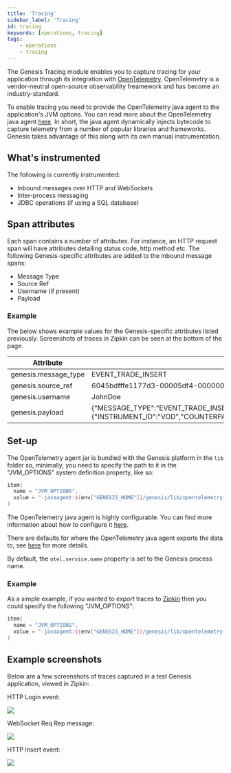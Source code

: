 ```yaml
---
title: 'Tracing'
sidebar_label: 'Tracing'
id: tracing
keywords: [operations, tracing]
tags:
    - operations
    - tracing
---
```


The Genesis Tracing module enables you to capture tracing for your application through its integration with [OpenTelemetry](https://opentelemetry.io/). OpenTelemetry is a vendor-neutral open-source observability freamework and has become an industry-standard.

To enable tracing you need to provide the OpenTelemetry java agent to the application's JVM options. You can read more about the OpenTelemetry java agent [here](https://github.com/open-telemetry/opentelemetry-java-instrumentation).
In short, the java agent dynamically injects bytecode to capture telemetry from a number of popular libraries and frameworks. Genesis takes advantage of this along with its own manual instrumentation.

## What's instrumented

The following is currently instrumented:

- Inbound messages over HTTP and WebSockets
- Inter-process messaging
- JDBC operations (if using a SQL database)

## Span attributes

Each span contains a number of attributes. For instance, an HTTP request span will have attributes detailing status code, http method etc. The following Genesis-specific attributes are added to the inbound message spans:

- Message Type
- Source Ref
- Username (if present)
- Payload

### Example

The below shows example values for the Genesis-specific attributes listed previously. Screenshots of traces in Zipkin can be seen at the bottom of the page.


| Attribute            | Value                                                          |
|----------------------|----------------------------------------------------------------|
| genesis.message_type | EVENT_TRADE_INSERT                                             |
| genesis.source_ref   | 6045bdfffe1177d3-00005df4-00000004-1f1e5fe74723987e-c672dc68:1 |
| genesis.username     | JohnDoe                                                        |
| genesis.payload      | {"MESSAGE_TYPE":"EVENT_TRADE_INSERT","USER_NAME":"JohnDoe","SESSION_AUTH_TOKEN":"********","REFRESH_AUTH_TOKEN":null,"VALIDATE":false,"IGNORE_WARNINGS":true,"DETAILS":{"INSTRUMENT_ID":"VOD","COUNTERPARTY_ID":"GENESIS","QUANTITY":10,"PRICE":1.5,"SIDE":"BUY"},"SOURCE_REF":"1"}                                                          |

## Set-up

The OpenTelemetry agent jar is bundled with the Genesis platform in the `lib` folder so, minimally, you need to specify the path to it in the "JVM_OPTIONS" system definition property, like so:

```kotlin
item(
  name = "JVM_OPTIONS",
  value = "-javaagent:${env["GENESIS_HOME"]}/genesis/lib/opentelemetry-javaagent.jar"
)
```

The OpenTelemetry java agent is highly configurable. You can find more information about how to configure it [here](https://opentelemetry.io/docs/instrumentation/java/automatic/agent-config/).

There are defaults for where the OpenTelemetry java agent exports the data to, see [here](https://github.com/open-telemetry/opentelemetry-java/blob/main/sdk-extensions/autoconfigure/README.md#exporters) for more details.

By default, the `otel.service.name` property is set to the Genesis process name.

### Example

As a simple example, if you wanted to export traces to [Zipkin](https://zipkin.io/) then you could specify the following "JVM_OPTIONS":

```kotlin
item(
  name = "JVM_OPTIONS",
  value = "-javaagent:${env["GENESIS_HOME"]}/genesis/lib/opentelemetry-javaagent.jar -Dotel.traces.exporter=zipkin"
)
```
## Example screenshots

Below are a few screenshots of traces captured in a test Genesis application, viewed in Zipkin:

HTTP Login event:

![](/img/tracing-zipkin-login.png)

WebSocket Req Rep message:

![](/img/tracing-zipkin-req-instrument.png)

HTTP Insert event:

![](/img/tracing-zipkin-event-insert.png)
